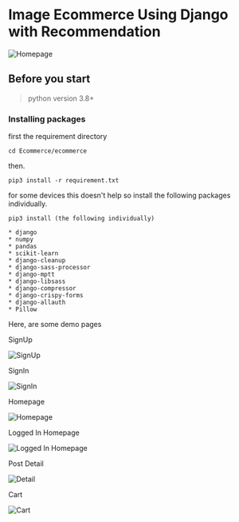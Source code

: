 # Image Ecommerce Using Django with Recommendation

![Homepage](https://github.com/Pranayea/Image_Ecommerce_ContentBasedRecommendation/tree/master/pictures/loggedin-homepage.png)

## Before you start

> python version 3.8+

### __Installing packages__

first the requirement directory
```
cd Ecommerce/ecommerce

```
then.

```
pip3 install -r requirement.txt

```

for some devices this doesn't help so install the following packages individually.

``` 
pip3 install (the following individually)

* django
* numpy
* pandas
* scikit-learn
* django-cleanup
* django-sass-processor
* django-mptt
* django-libsass
* django-compressor
* django-crispy-forms
* django-allauth
* Pillow

```
Here, are some demo pages

SignUp

![SignUp](https://github.com/Pranayea/Image_Ecommerce_ContentBasedRecommendation/tree/master/pictures/registeration.png)

SignIn

![SignIn](https://github.com/Pranayea/Image_Ecommerce_ContentBasedRecommendation/tree/master/pictures/lgon.png)

Homepage

![Homepage](https://github.com/Pranayea/Image_Ecommerce_ContentBasedRecommendation/tree/master/pictures/homepage-logout.png)

Logged In Homepage 

![Logged In Homepage](https://github.com/Pranayea/Image_Ecommerce_ContentBasedRecommendation/tree/master/pictures/loggedin-homepage.png)

Post Detail

![Detail](https://github.com/Pranayea/Image_Ecommerce_ContentBasedRecommendation/tree/master/pictures/detail.png)

Cart

![Cart](https://github.com/Pranayea/Image_Ecommerce_ContentBasedRecommendation/tree/master/pictures/cart.png)

